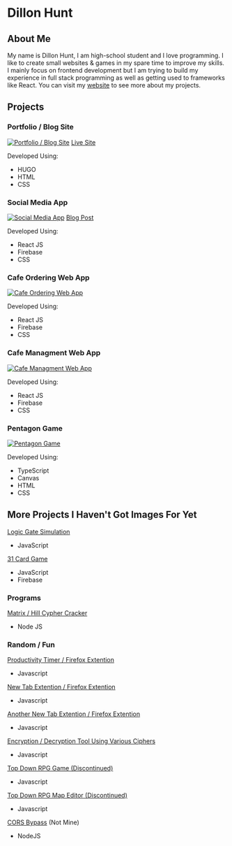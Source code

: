 # Dillon Hunt

## About Me
My name is Dillon Hunt, I am high-school student and I love programming. I like to create small websites & games in my spare time to improve my skills. I mainly focus on frontend development but I am trying to build my experience in full stack programming as well as getting used to frameworks like React.  You can visit my [website](https://dillon-hunt.com) to see more about my projects.

## Projects

### Portfolio / Blog Site
[![Portfolio / Blog Site](https://user-images.githubusercontent.com/90228106/189116456-b01d2828-d157-4fb9-8b25-42e1c58e9e0f.png)](https://github.com/Dillon-Hunt/dillon-hunt.com)
[Live Site](https://dillon-hunt.com)

Developed Using:
- HUGO
- HTML
- CSS

### Social Media App
[![Social Media App](https://user-images.githubusercontent.com/90228106/189118697-dbf8c331-2dd0-450b-8d4c-dc5cdd543f77.png)](https://github.com/Dillon-Hunt/social-media-platform)
[Blog Post](https://dillon-hunt.com/blog/social-media-app/)

Developed Using:
- React JS
- Firebase
- CSS

### Cafe Ordering Web App
[![Cafe Ordering Web App](https://user-images.githubusercontent.com/90228106/189118078-b06e505c-7895-4d6d-b7c1-2e3eaa27ed81.svg)](https://github.com/Dillon-Hunt/cafe-web-app)

Developed Using:
- React JS
- Firebase
- CSS

### Cafe Managment Web App
[![Cafe Managment Web App](https://user-images.githubusercontent.com/90228106/189120219-f8ba569b-e96b-48d0-a069-b7659a171985.svg)](https://github.com/Dillon-Hunt/cafe-managment-web-app)

Developed Using:
- React JS
- Firebase
- CSS

### Pentagon Game
[![Pentagon Game](https://user-images.githubusercontent.com/90228106/189120887-df3b1b6a-60ac-40c3-a352-90f3001cd873.png)](https://github.com/Dillon-Hunt/pentagon)

Developed Using:
- TypeScript
- Canvas
- HTML
- CSS

## More Projects I Haven't Got Images For Yet

[Logic Gate Simulation](https://github.com/Dillon-Hunt/logic-gate-simulation)
- JavaScript

[31 Card Game](https://github.com/Dillon-Hunt/31)
- JavaScript
- Firebase

### Programs

[Matrix / Hill Cypher Cracker](https://github.com/Dillon-Hunt/Specialist-Mathematics-2022)
- Node JS

### Random / Fun

[Productivity Timer / Firefox Extention](https://github.com/Dillon-Hunt/Focus-Idle-City)
- Javascript

[New Tab Extention / Firefox Extention](https://github.com/Dillon-Hunt/NewTab)
- Javascript 

[Another New Tab Extention / Firefox Extention](https://github.com/Dillon-Hunt/NewTab-Pastels)
- Javascript 

[Encryption / Decryption Tool Using Various Ciphers](https://github.com/Dillon-Hunt/Encrypt)
- Javascript 

[Top Down RPG Game (Discontinued)](https://github.com/Dillon-Hunt/Top-Down-RPG)
- Javascript

[Top Down RPG Map Editor (Discontinued)](https://github.com/Dillon-Hunt/Top-Down-RPG-Editor)
- Javascript

[CORS Bypass](https://github.com/Dillon-Hunt/cors) (Not Mine)
- NodeJS
